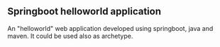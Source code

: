 ## Springboot helloworld application ##

An "helloworld" web application developed using springboot, java and maven. It could be used also as archetype.